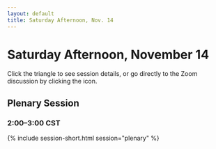 ```yaml
---
layout: default
title: Saturday Afternoon, Nov. 14
---
```


# Saturday Afternoon, November 14

Click the triangle to see session details, or go directly to the Zoom discussion by clicking the <i class="fas fa-video"></i> icon.

## Plenary Session

### 2:00–3:00 CST
{% include session-short.html session="plenary" %}